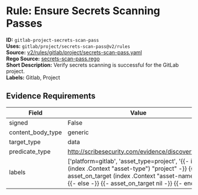 # Rule: Ensure Secrets Scanning Passes  
**ID:** `gitlab-project-secrets-scan-pass`  
**Uses:** `gitlab/project/secrets-scan-pass@v2/rules`  
**Source:** [v2/rules/gitlab/project/secrets-scan-pass.yaml](https://github.com/scribe-public/sample-policies/v2/rules/gitlab/project/secrets-scan-pass.yaml)  
**Rego Source:** [secrets-scan-pass.rego](https://github.com/scribe-public/sample-policies/v2/rules/gitlab/project/secrets-scan-pass.rego)  
**Short Description:** Verify secrets scanning is successful for the GitLab project.  
**Labels:** Gitlab, Project  

## Evidence Requirements  
| Field | Value |
|-------|-------|
| signed | False |
| content_body_type | generic |
| target_type | data |
| predicate_type | http://scribesecurity.com/evidence/discovery/v0.1 |
| labels | ['platform=gitlab', 'asset_type=project', '{{- if eq (index .Context "asset-type") "project" -}} {{- asset_on_target (index .Context "asset-name") -}} {{- else -}} {{- asset_on_target nil -}} {{- end -}}'] |


